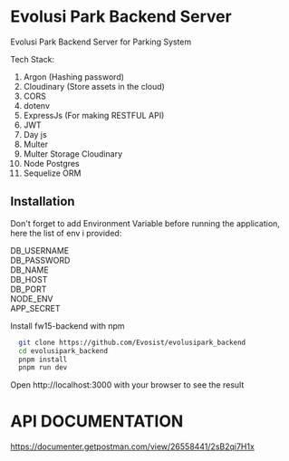 # Evolusi Park Backend Server

Evolusi Park Backend Server for Parking System

Tech Stack:

1. Argon (Hashing password)
2. Cloudinary (Store assets in the cloud)
3. CORS
4. dotenv
5. ExpressJs (For making RESTFUL API)
6. JWT
7. Day js
8. Multer
9. Multer Storage Cloudinary
10. Node Postgres
11. Sequelize ORM

## Installation

Don't forget to add Environment Variable before running the application, here the list of env i provided:

DB_USERNAME\
DB_PASSWORD\
DB_NAME\
DB_HOST\
DB_PORT\
NODE_ENV\
APP_SECRET

Install fw15-backend with npm

```bash
  git clone https://github.com/Evosist/evolusipark_backend
  cd evolusipark_backend
  pnpm install
  pnpm run dev
```

Open http://localhost:3000 with your browser to see the result

# API DOCUMENTATION

https://documenter.getpostman.com/view/26558441/2sB2qi7H1x
